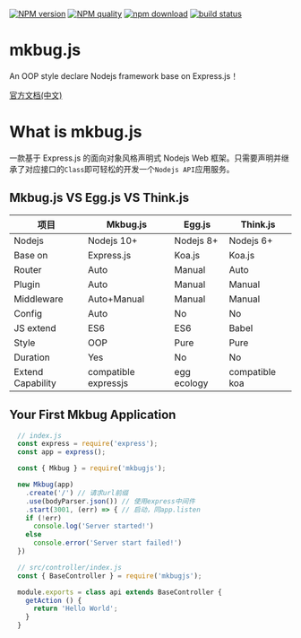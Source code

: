 [![NPM version][npm-image]][npm-url]
[![NPM quality][quality-image]][quality-url]
[![npm download][download-image]][download-url]
[![build status][travis-image]][travis-url]

[travis-image]: https://travis-ci.org/mkbug-com/mkbug.js.svg?branch=master&status=passed
[travis-url]: https://travis-ci.org/mkbug-com/mkbug.js
[download-image]: https://img.shields.io/npm/dm/mkbugjs.svg?style=flat-square
[download-url]: https://npmjs.org/package/mkbugjs
[npm-image]: https://img.shields.io/npm/v/mkbugjs.svg?style=flat-square
[npm-url]: https://npmjs.org/package/mkbugjs
[quality-image]: http://npm.packagequality.com/shield/mkbugjs.svg?style=flat-square
[quality-url]: http://packagequality.com/#?package=mkbugjs
[codecov-image]: https://img.shields.io/codecov/c/github/mkbug-com/mkbug.js.svg?style=flat-square
[codecov-url]: https://codecov.io/gh/mkbug-com/mkbug.js

# mkbug.js
An OOP style declare Nodejs framework base on Express.js！

[官方文档(中文)](http://doc.mkbug.com)

# What is mkbug.js
一款基于 Express.js 的面向对象风格声明式 Nodejs Web 框架。只需要声明并继承了对应接口的`Class`即可轻松的开发一个`Nodejs API`应用服务。

## Mkbug.js VS Egg.js VS Think.js

| 项目 | Mkbug.js | Egg.js | Think.js |
| ---- | ---- | ---- | ---- |
| Nodejs | Nodejs 10+ | Nodejs 8+ | Nodejs 6+ |
| Base on | Express.js | Koa.js | Koa.js |
| Router | Auto | Manual | Auto |
| Plugin | Auto | Manual | Manual |
| Middleware | Auto+Manual | Manual | Manual |
| Config | Auto | No | No |
| JS extend | ES6 | ES6 | Babel |
| Style | OOP | Pure | Pure |
| Duration | Yes | No | No |
| Extend Capability | compatible expressjs | egg ecology | compatible koa |

## Your First Mkbug Application
```js
  // index.js
  const express = require('express');
  const app = express();

  const { Mkbug } = require('mkbugjs');

  new Mkbug(app)
    .create('/') // 请求url前缀
    .use(bodyParser.json()) // 使用express中间件
    .start(3001, (err) => { // 启动，同app.listen
    if (!err)
      console.log('Server started!')
    else
      console.error('Server start failed!')
  })

  // src/controller/index.js
  const { BaseController } = require('mkbugjs');

  module.exports = class api extends BaseController {
    getAction () {
      return 'Hello World';
    }
  }
```
